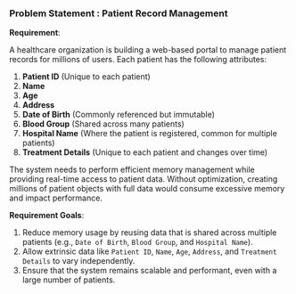 ### Problem Statement : Patient Record Management

**Requirement**:

A healthcare organization is building a web-based portal to manage patient records for millions of users. Each patient has the following attributes:

1. **Patient ID** (Unique to each patient)
2. **Name**
3. **Age**
4. **Address**
5. **Date of Birth** (Commonly referenced but immutable)
6. **Blood Group** (Shared across many patients)
7. **Hospital Name** (Where the patient is registered, common for multiple patients)
8. **Treatment Details** (Unique to each patient and changes over time)

The system needs to perform efficient memory management while providing real-time access to patient data. Without optimization, creating millions of patient objects with full data would consume excessive memory and impact performance.

**Requirement Goals**:

1. Reduce memory usage by reusing data that is shared across multiple patients (e.g., `Date of Birth`, `Blood Group`, and `Hospital Name`).
2. Allow extrinsic data like `Patient ID`, `Name`, `Age`, `Address`, and `Treatment Details` to vary independently.
3. Ensure that the system remains scalable and performant, even with a large number of patients.

